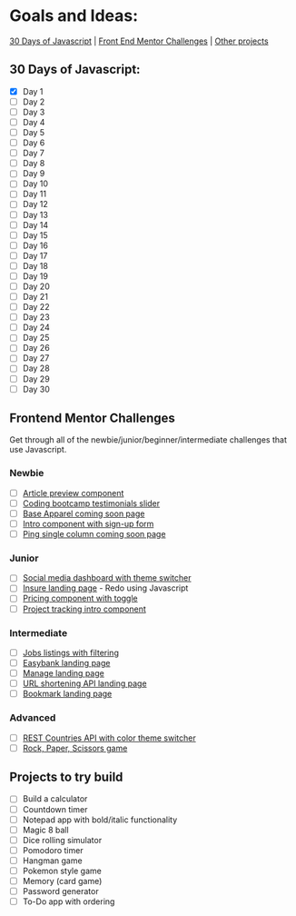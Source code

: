 # Goals and Ideas:

[30 Days of Javascript](https://github.com/Darknessflowers/100-days-of-code/blob/master/goals.md#30-days-of-javascript) | [Front End Mentor Challenges](https://github.com/Darknessflowers/100-days-of-code/blob/master/goals.md#frontend-mentor-challenges) | [Other projects](https://github.com/Darknessflowers/100-days-of-code/blob/master/goals.md#projects-to-try-build)

## 30 Days of Javascript:
* [x] Day 1
* [ ] Day 2
* [ ] Day 3
* [ ] Day 4
* [ ] Day 5
* [ ] Day 6
* [ ] Day 7
* [ ] Day 8
* [ ] Day 9
* [ ] Day 10
* [ ] Day 11
* [ ] Day 12
* [ ] Day 13
* [ ] Day 14
* [ ] Day 15
* [ ] Day 16
* [ ] Day 17
* [ ] Day 18
* [ ] Day 19
* [ ] Day 20
* [ ] Day 21
* [ ] Day 22
* [ ] Day 23
* [ ] Day 24
* [ ] Day 25
* [ ] Day 26
* [ ] Day 27
* [ ] Day 28
* [ ] Day 29
* [ ] Day 30

## Frontend Mentor Challenges
Get through all of the newbie/junior/beginner/intermediate challenges that use Javascript.

### Newbie
* [ ] [Article preview component](https://www.frontendmentor.io/challenges/article-preview-component-dYBN_pYFT)
* [ ] [Coding bootcamp testimonials slider](https://www.frontendmentor.io/challenges/coding-bootcamp-testimonials-slider-4FNyLA8JL)
* [ ] [Base Apparel coming soon page](https://www.frontendmentor.io/challenges/base-apparel-coming-soon-page-5d46b47f8db8a7063f9331a0)
* [ ] [Intro component with sign-up form](https://www.frontendmentor.io/challenges/intro-component-with-signup-form-5cf91bd49edda32581d28fd1)
* [ ] [Ping single column coming soon page](https://www.frontendmentor.io/challenges/ping-single-column-coming-soon-page-5cadd051fec04111f7b848da)

### Junior
* [ ] [Social media dashboard with theme switcher](https://www.frontendmentor.io/challenges/social-media-dashboard-with-theme-switcher-6oY8ozp_H)
* [ ] [Insure landing page](https://www.frontendmentor.io/challenges/insure-landing-page-uTU68JV8) - Redo using Javascript
* [ ] [Pricing component with toggle](https://www.frontendmentor.io/challenges/pricing-component-with-toggle-8vPwRMIC)
* [ ] [Project tracking intro component](https://www.frontendmentor.io/challenges/project-tracking-intro-component-5d289097500fcb331a67d80e)

### Intermediate
* [ ] [Jobs listings with filtering](https://www.frontendmentor.io/challenges/job-listings-with-filtering-ivstIPCt)
* [ ] [Easybank landing page](https://www.frontendmentor.io/challenges/easybank-landing-page-WaUhkoDN)
* [ ] [Manage landing page](https://www.frontendmentor.io/challenges/manage-landing-page-SLXqC6P5)
* [ ] [URL shortening API landing page](https://www.frontendmentor.io/challenges/url-shortening-api-landing-page-2ce3ob-G)
* [ ] [Bookmark landing page](https://www.frontendmentor.io/challenges/bookmark-landing-page-5d0b588a9edda32581d29158)

### Advanced
* [ ] [REST Countries API with color theme switcher](https://www.frontendmentor.io/challenges/rest-countries-api-with-color-theme-switcher-5cacc469fec04111f7b848ca)
* [ ] [Rock, Paper, Scissors game](https://www.frontendmentor.io/challenges/rock-paper-scissors-game-pTgwgvgH)

## Projects to try build
* [ ] Build a calculator
* [ ] Countdown timer
* [ ] Notepad app with bold/italic functionality 
* [ ] Magic 8 ball
* [ ] Dice rolling simulator
* [ ] Pomodoro timer
* [ ] Hangman game
* [ ] Pokemon style game
* [ ] Memory (card game)
* [ ] Password generator
* [ ] To-Do app with ordering
